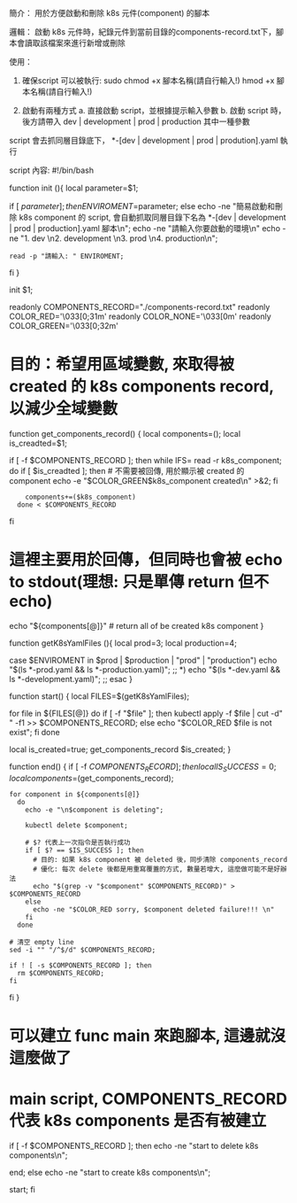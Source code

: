 簡介：
 用於方便啟動和刪除 k8s 元件(component) 的腳本

邏輯：
啟動 k8s 元件時，紀錄元件到當前目錄的components-record.txt下，腳本會讀取該檔案來進行新增或刪除

使用：
1. 確保script 可以被執行:
sudo chmod +x 腳本名稱(請自行輸入!)
hmod +x 腳本名稱(請自行輸入!)

2. 啟動有兩種方式
 a. 直接啟動 script，並根據提示輸入參數
 b. 啟動 script 時，後方請帶入 dev | development | prod | production 其中一種參數

script 會去抓同層目錄底下， *-[dev | development | prod | prodution].yaml 執行

script 內容:
#!/bin/bash

function init (){
  local parameter=$1;

  if [ $parameter ]; then
    ENVIROMENT=$parameter;
  else
    echo -ne "簡易啟動和刪除 k8s component 的 script, 會自動抓取同層目錄下名為 *-[dev | development | prod | production].yaml 腳本\n";
    echo -ne "請輸入你要啟動的環境\n"
    echo -ne "1. dev \n2. development \n3. prod \n4. production\n";

    read -p "請輸入: " ENVIROMENT;
  fi
}

init $1;

readonly COMPONENTS_RECORD="./components-record.txt"
readonly COLOR_RED='\033[0;31m'
readonly COLOR_NONE='\033[0m'
readonly COLOR_GREEN='\033[0;32m'

# 目的：希望用區域變數, 來取得被 created 的 k8s components record, 以減少全域變數
function get_components_record() {
  local components=();
  local is_creadted=$1;

  if [ -f $COMPONENTS_RECORD ]; then
    while IFS= read -r k8s_component;
      do
        if [ $is_creadted ]; then
          # 不需要被回傳, 用於顯示被 created 的 component
          echo -e "$COLOR_GREEN$k8s_component created\n" >&2;
        fi

        components+=($k8s_component)
      done < $COMPONENTS_RECORD
  fi

  # 這裡主要用於回傳，但同時也會被 echo to stdout(理想: 只是單傳 return 但不 echo)
  echo "${components[@]}" # return all of be created k8s component
}

function getK8sYamlFiles (){
  local prod=3;
  local production=4;

  case $ENVIROMENT in
    $prod | $production | "prod" | "production")
      echo "$(ls *-prod.yaml && ls *-production.yaml)";
      ;;
    *)
      echo "$(ls *-dev.yaml && ls *-development.yaml)";
      ;;
  esac
}

function start() {
  local FILES=$(getK8sYamlFiles);

  for file in ${FILES[@]}
    do
      if [ -f "$file" ]; then
        kubectl apply -f $file | cut -d" " -f1 >> $COMPONENTS_RECORD;
      else
        echo "$COLOR_RED $file is not exist";
      fi
    done

  local is_created=true;
  get_components_record $is_created;
}

function end() {
  if [ -f $COMPONENTS_RECORD ]; then
    local IS_SUCCESS=0;
    local components=$(get_components_record);

    for component in ${components[@]}
      do
        echo -e "\n$component is deleting";

        kubectl delete $component;

        # $? 代表上一次指令是否執行成功
        if [ $? == $IS_SUCCESS ]; then
          # 目的: 如果 k8s component 被 deleted 後，同步清除 components_record
          # 優化: 每次 delete 後都是用重寫覆蓋的方式, 數量若增大, 這麼做可能不是好辦法
          echo "$(grep -v "$component" $COMPONENTS_RECORD)" > $COMPONENTS_RECORD
        else
          echo -ne "$COLOR_RED sorry, $component deleted failure!!! \n"
        fi
      done

    # 清空 empty line
    sed -i "" "/^$/d" $COMPONENTS_RECORD;

    if ! [ -s $COMPONENTS_RECORD ]; then
      rm $COMPONENTS_RECORD;
    fi
  fi
}

# 可以建立 func main 來跑腳本, 這邊就沒這麼做了
# main script, COMPONENTS_RECORD 代表 k8s components 是否有被建立
if [ -f $COMPONENTS_RECORD ]; then
  echo -ne "start to delete k8s components\n";

  end;
else
  echo -ne "start to create k8s components\n";

  start;
fi
